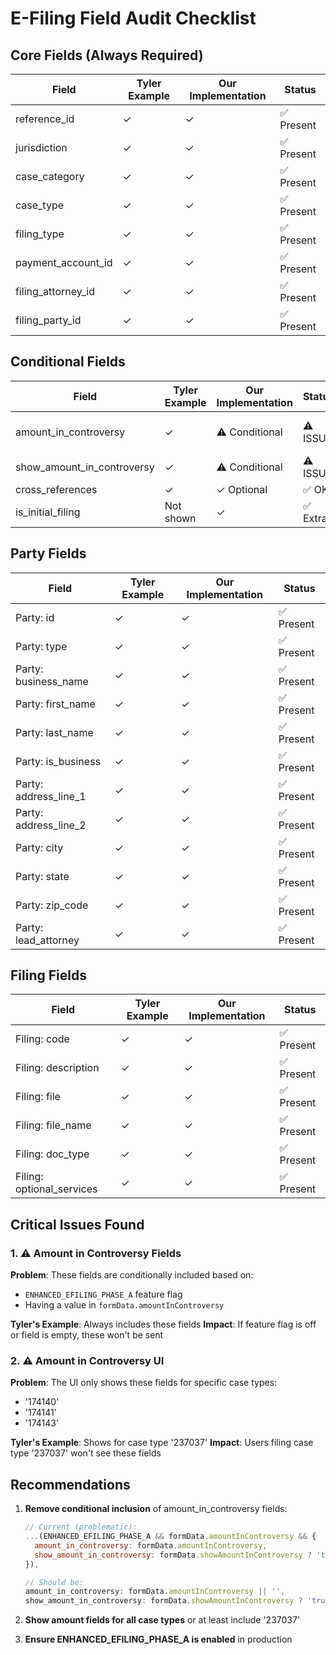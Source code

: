 # E-Filing Field Audit Checklist

## Core Fields (Always Required)

| Field | Tyler Example | Our Implementation | Status |
|-------|--------------|-------------------|---------|
| reference_id | ✓ | ✓ | ✅ Present |
| jurisdiction | ✓ | ✓ | ✅ Present |
| case_category | ✓ | ✓ | ✅ Present |
| case_type | ✓ | ✓ | ✅ Present |
| filing_type | ✓ | ✓ | ✅ Present |
| payment_account_id | ✓ | ✓ | ✅ Present |
| filing_attorney_id | ✓ | ✓ | ✅ Present |
| filing_party_id | ✓ | ✓ | ✅ Present |

## Conditional Fields

| Field | Tyler Example | Our Implementation | Status | Notes |
|-------|--------------|-------------------|---------|--------|
| amount_in_controversy | ✓ | ⚠️ Conditional | ⚠️ ISSUE | Only included if ENHANCED_EFILING_PHASE_A=true AND amount is provided |
| show_amount_in_controversy | ✓ | ⚠️ Conditional | ⚠️ ISSUE | Same conditions as above |
| cross_references | ✓ | ✓ Optional | ✅ OK | Now optional as requested |
| is_initial_filing | Not shown | ✓ | ✅ Extra | We add this for clarity |

## Party Fields

| Field | Tyler Example | Our Implementation | Status |
|-------|--------------|-------------------|---------|
| Party: id | ✓ | ✓ | ✅ Present |
| Party: type | ✓ | ✓ | ✅ Present |
| Party: business_name | ✓ | ✓ | ✅ Present |
| Party: first_name | ✓ | ✓ | ✅ Present |
| Party: last_name | ✓ | ✓ | ✅ Present |
| Party: is_business | ✓ | ✓ | ✅ Present |
| Party: address_line_1 | ✓ | ✓ | ✅ Present |
| Party: address_line_2 | ✓ | ✓ | ✅ Present |
| Party: city | ✓ | ✓ | ✅ Present |
| Party: state | ✓ | ✓ | ✅ Present |
| Party: zip_code | ✓ | ✓ | ✅ Present |
| Party: lead_attorney | ✓ | ✓ | ✅ Present |

## Filing Fields

| Field | Tyler Example | Our Implementation | Status |
|-------|--------------|-------------------|---------|
| Filing: code | ✓ | ✓ | ✅ Present |
| Filing: description | ✓ | ✓ | ✅ Present |
| Filing: file | ✓ | ✓ | ✅ Present |
| Filing: file_name | ✓ | ✓ | ✅ Present |
| Filing: doc_type | ✓ | ✓ | ✅ Present |
| Filing: optional_services | ✓ | ✓ | ✅ Present |

## Critical Issues Found

### 1. ⚠️ Amount in Controversy Fields
**Problem**: These fields are conditionally included based on:
- `ENHANCED_EFILING_PHASE_A` feature flag
- Having a value in `formData.amountInControversy`

**Tyler's Example**: Always includes these fields
**Impact**: If feature flag is off or field is empty, these won't be sent

### 2. ⚠️ Amount in Controversy UI
**Problem**: The UI only shows these fields for specific case types:
- '174140'
- '174141' 
- '174143'

**Tyler's Example**: Shows for case type '237037'
**Impact**: Users filing case type '237037' won't see these fields

## Recommendations

1. **Remove conditional inclusion** of amount_in_controversy fields:
   ```javascript
   // Current (problematic):
   ...(ENHANCED_EFILING_PHASE_A && formData.amountInControversy && {
     amount_in_controversy: formData.amountInControversy,
     show_amount_in_controversy: formData.showAmountInControversy ? 'true' : 'false'
   }),

   // Should be:
   amount_in_controversy: formData.amountInControversy || '',
   show_amount_in_controversy: formData.showAmountInControversy ? 'true' : 'false',
   ```

2. **Show amount fields for all case types** or at least include '237037'

3. **Ensure ENHANCED_EFILING_PHASE_A is enabled** in production